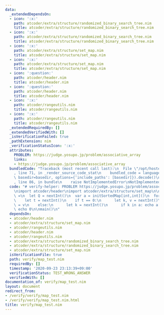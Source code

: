 ```yaml
---
data:
  _extendedDependsOn:
  - icon: ':x:'
    path: atcoder/extra/structure/randomized_binary_search_tree.nim
    title: atcoder/extra/structure/randomized_binary_search_tree.nim
  - icon: ':x:'
    path: atcoder/extra/structure/randomized_binary_search_tree.nim
    title: atcoder/extra/structure/randomized_binary_search_tree.nim
  - icon: ':x:'
    path: atcoder/extra/structure/set_map.nim
    title: atcoder/extra/structure/set_map.nim
  - icon: ':x:'
    path: atcoder/extra/structure/set_map.nim
    title: atcoder/extra/structure/set_map.nim
  - icon: ':question:'
    path: atcoder/header.nim
    title: atcoder/header.nim
  - icon: ':question:'
    path: atcoder/header.nim
    title: atcoder/header.nim
  - icon: ':x:'
    path: atcoder/rangeutils.nim
    title: atcoder/rangeutils.nim
  - icon: ':x:'
    path: atcoder/rangeutils.nim
    title: atcoder/rangeutils.nim
  _extendedRequiredBy: []
  _extendedVerifiedWith: []
  _isVerificationFailed: true
  _pathExtension: nim
  _verificationStatusIcon: ':x:'
  attributes:
    PROBLEM: https://judge.yosupo.jp/problem/associative_array
    links:
    - https://judge.yosupo.jp/problem/associative_array
  bundledCode: "Traceback (most recent call last):\n  File \"/opt/hostedtoolcache/Python/3.9.6/x64/lib/python3.9/site-packages/onlinejudge_verify/documentation/build.py\"\
    , line 71, in _render_source_code_stat\n    bundled_code = language.bundle(stat.path,\
    \ basedir=basedir, options={'include_paths': [basedir]}).decode()\n  File \"/opt/hostedtoolcache/Python/3.9.6/x64/lib/python3.9/site-packages/onlinejudge_verify/languages/nim.py\"\
    , line 86, in bundle\n    raise NotImplementedError\nNotImplementedError\n"
  code: "# verify-helper: PROBLEM https://judge.yosupo.jp/problem/associative_array\n\
    \nimport atcoder/header\nimport atcoder/extra/structure/set_map\n\nproc main()\
    \ =\n  let Q = nextInt()\n  var a = initSortedMap[int,int]()\n  for q in 0..<Q:\n\
    \    let t = nextInt()\n    if t == 0:\n      let k, v = nextInt()\n      a[k]\
    \ = v\n    else:\n      let k = nextInt()\n      if k in a: echo a[k]\n      else:\
    \ echo 0\n\nmain()\n"
  dependsOn:
  - atcoder/header.nim
  - atcoder/extra/structure/set_map.nim
  - atcoder/rangeutils.nim
  - atcoder/header.nim
  - atcoder/rangeutils.nim
  - atcoder/extra/structure/randomized_binary_search_tree.nim
  - atcoder/extra/structure/randomized_binary_search_tree.nim
  - atcoder/extra/structure/set_map.nim
  isVerificationFile: true
  path: verify/map_test.nim
  requiredBy: []
  timestamp: '2020-09-23 23:13:39+09:00'
  verificationStatus: TEST_WRONG_ANSWER
  verifiedWith: []
documentation_of: verify/map_test.nim
layout: document
redirect_from:
- /verify/verify/map_test.nim
- /verify/verify/map_test.nim.html
title: verify/map_test.nim
---
```

